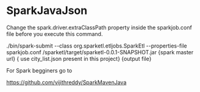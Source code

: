 # SparkJavaJson

Change the spark.driver.extraClassPath property inside the sparkjob.conf file before you execute this command.

./bin/spark-submit --class org.sparketl.etljobs.SparkEtl --properties-file sparkjob.conf /sparketl/target/sparketl-0.0.1-SNAPSHOT.jar {spark master url} { use city_list.json present in this project} {output file}


For Spark begginers go to 

https://github.com/vijithreddy/SparkMavenJava 
